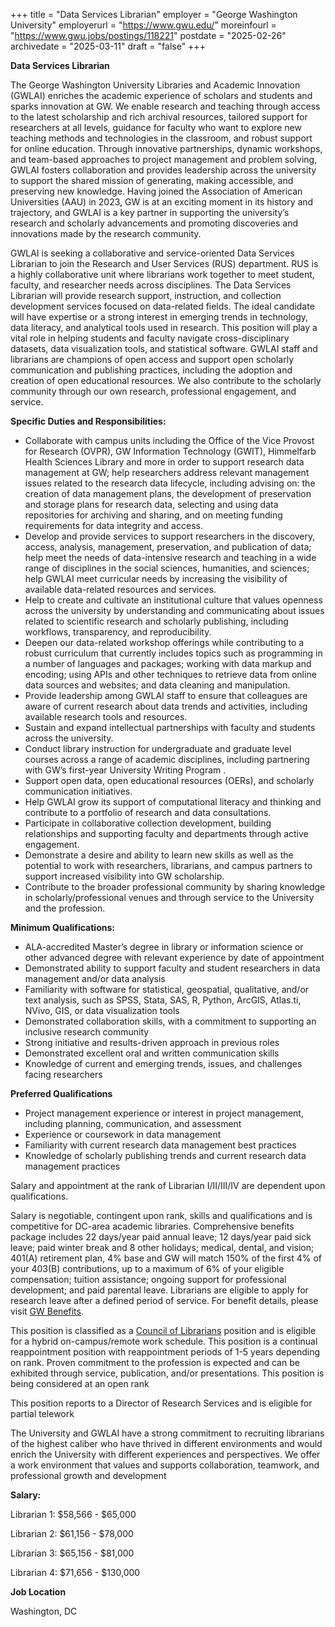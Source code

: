 +++
title = "Data Services Librarian"
employer = "George Washington University"
employerurl = "https://www.gwu.edu/"
moreinfourl = "https://www.gwu.jobs/postings/118221"
postdate = "2025-02-26"
archivedate = "2025-03-11"
draft = "false"
+++

**Data Services Librarian**

The George Washington University Libraries and Academic Innovation (GWLAI) enriches the academic experience of scholars and students and sparks innovation at GW. We enable research and teaching through access to the latest scholarship and rich archival resources, tailored support for researchers at all levels, guidance for faculty who want to explore new teaching methods and technologies in the classroom, and robust support for online education. Through innovative partnerships, dynamic workshops, and team-based approaches to project management and problem solving, GWLAI fosters collaboration and provides leadership across the university to support the shared mission of generating, making accessible, and preserving new knowledge. Having joined the Association of American Universities (AAU) in 2023, GW is at an exciting moment in its history and trajectory, and GWLAI is a key partner in supporting the university’s research and scholarly advancements and promoting discoveries and innovations made by the research community.

GWLAI is seeking a collaborative and service-oriented Data Services Librarian to join the Research and User Services (RUS) department. RUS is a highly collaborative unit where librarians work together to meet student, faculty, and researcher needs across disciplines. The Data Services Librarian will provide research support, instruction, and collection development services focused on data-related fields. The ideal candidate will have expertise or a strong interest in emerging trends in technology, data literacy, and analytical tools used in research. This position will play a vital role in helping students and faculty navigate cross-disciplinary datasets, data visualization tools, and statistical software. GWLAI staff and librarians are champions of open access and support open scholarly communication and publishing practices, including the adoption and creation of open educational resources. We also contribute to the scholarly community through our own research, professional engagement, and service.

**Specific Duties and Responsibilities:**

- Collaborate with campus units including the Office of the Vice Provost for Research (OVPR), GW Information Technology (GWIT), Himmelfarb Health Sciences Library and more in order to support research data management at GW; help researchers address relevant management issues related to the research data lifecycle, including advising on: the creation of data management plans, the development of preservation and storage plans for research data, selecting and using data repositories for archiving and sharing, and on meeting funding requirements for data integrity and access.
- Develop and provide services to support researchers in the discovery, access, analysis, management, preservation, and publication of data; help meet the needs of data-intensive research and teaching in a wide range of disciplines in the social sciences, humanities, and sciences; help GWLAI meet curricular needs by increasing the visibility of available data-related resources and services.
- Help to create and cultivate an institutional culture that values openness across the university by understanding and communicating about issues related to scientific research and scholarly publishing, including workflows, transparency, and reproducibility.
- Deepen our data-related workshop offerings while contributing to a robust curriculum that currently includes topics such as programming in a number of languages and packages; working with data markup and encoding; using APIs and other techniques to retrieve data from online data sources and websites; and data cleaning and manipulation.
- Provide leadership among GWLAI staff to ensure that colleagues are aware of current research about data trends and activities, including available research tools and resources.
- Sustain and expand intellectual partnerships with faculty and students across the university.
- Conduct library instruction for undergraduate and graduate level courses across a range of academic disciplines, including partnering with GW’s first-year University Writing Program .
- Support open data, open educational resources (OERs), and scholarly communication initiatives.
- Help GWLAI grow its support of computational literacy and thinking and contribute to a portfolio of research and data consultations.
- Participate in collaborative collection development, building relationships and supporting faculty and departments through active engagement.
- Demonstrate a desire and ability to learn new skills as well as the potential to work with researchers, librarians, and campus partners to support increased visibility into GW scholarship.
- Contribute to the broader professional community by sharing knowledge in scholarly/professional venues and through service to the University and the profession.

**Minimum Qualifications:**

- ALA-accredited Master’s degree in library or information science or other advanced degree with relevant experience by date of appointment
- Demonstrated ability to support faculty and student researchers in data management and/or data analysis
- Familiarity with software for statistical, geospatial, qualitative, and/or text analysis, such as SPSS, Stata, SAS, R, Python, ArcGIS, Atlas.ti, NVivo, GIS, or data visualization tools
- Demonstrated collaboration skills, with a commitment to supporting an inclusive research community
- Strong initiative and results-driven approach in previous roles
- Demonstrated excellent oral and written communication skills
- Knowledge of current and emerging trends, issues, and challenges facing researchers

**Preferred Qualifications**

- Project management experience or interest in project management, including planning, communication, and assessment
- Experience or coursework in data management
- Familiarity with current research data management best practices
- Knowledge of scholarly publishing trends and current research data management practices

Salary and appointment at the rank of Librarian I/II/III/IV are dependent upon qualifications.

Salary is negotiable, contingent upon rank, skills and qualifications and is competitive for DC-area academic libraries. Comprehensive benefits package includes 22 days/year paid annual leave; 12 days/year paid sick leave; paid winter break and 8 other holidays; medical, dental, and vision; 401(A) retirement plan, 4% base and GW will match 150% of the first 4% of your 403(B) contributions, up to a maximum of 6% of your eligible compensation; tuition assistance; ongoing support for professional development; and paid parental leave. Librarians are eligible to apply for research leave after a defined period of service. For benefit details, please visit [GW Benefits](https://hr.gwu.edu/benefits).

This position is classified as a [Council of Librarians](https://library.gwu.edu/council-librarians) position and is eligible for a hybrid on-campus/remote work schedule. This position is a continual reappointment position with reappointment periods of 1-5 years depending on rank. Proven commitment to the profession is expected and can be exhibited through service, publication, and/or presentations. This position is being considered at an open rank

This position reports to a Director of Research Services and is eligible for partial telework

The University and GWLAI have a strong commitment to recruiting librarians of the highest caliber who have thrived in different environments and would enrich the University with different experiences and perspectives. We offer a work environment that values and supports collaboration, teamwork, and professional growth and development 

**Salary:**

Librarian 1: $58,566 - $65,000

Librarian 2: $61,156 - $78,000

Librarian 3: $65,156 - $81,000

Librarian 4: $71,656 - $130,000

**Job Location**

Washington, DC
